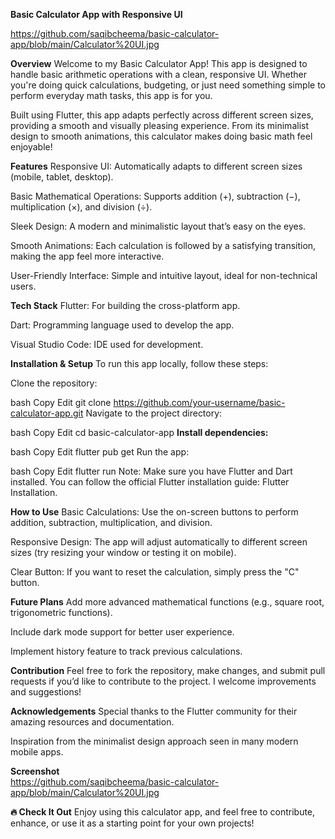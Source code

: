 **Basic Calculator App with Responsive UI**

https://github.com/saqibcheema/basic-calculator-app/blob/main/Calculator%20UI.jpg

**Overview**
Welcome to my Basic Calculator App! This app is designed to handle basic arithmetic operations with a clean, responsive UI. Whether you're doing quick calculations, budgeting, or just need something simple to perform everyday math tasks, this app is for you.

Built using Flutter, this app adapts perfectly across different screen sizes, providing a smooth and visually pleasing experience. From its minimalist design to smooth animations, this calculator makes doing basic math feel enjoyable!

**Features**
Responsive UI: Automatically adapts to different screen sizes (mobile, tablet, desktop).

Basic Mathematical Operations: Supports addition (+), subtraction (−), multiplication (×), and division (÷).

Sleek Design: A modern and minimalistic layout that’s easy on the eyes.

Smooth Animations: Each calculation is followed by a satisfying transition, making the app feel more interactive.

User-Friendly Interface: Simple and intuitive layout, ideal for non-technical users.

**Tech Stack**
Flutter: For building the cross-platform app.

Dart: Programming language used to develop the app.

Visual Studio Code: IDE used for development.

**Installation & Setup**
To run this app locally, follow these steps:

Clone the repository:

bash
Copy
Edit
git clone https://github.com/your-username/basic-calculator-app.git
Navigate to the project directory:

bash
Copy
Edit
cd basic-calculator-app
**Install dependencies:**

bash
Copy
Edit
flutter pub get
Run the app:

bash
Copy
Edit
flutter run
Note: Make sure you have Flutter and Dart installed. You can follow the official Flutter installation guide: Flutter Installation.

**How to Use**
Basic Calculations: Use the on-screen buttons to perform addition, subtraction, multiplication, and division.

Responsive Design: The app will adjust automatically to different screen sizes (try resizing your window or testing it on mobile).

Clear Button: If you want to reset the calculation, simply press the "C" button.

**Future Plans**
Add more advanced mathematical functions (e.g., square root, trigonometric functions).

Include dark mode support for better user experience.

Implement history feature to track previous calculations.

**Contribution**
Feel free to fork the repository, make changes, and submit pull requests if you’d like to contribute to the project. I welcome improvements and suggestions!
 
**Acknowledgements**
Special thanks to the Flutter community for their amazing resources and documentation.

Inspiration from the minimalist design approach seen in many modern mobile apps.

**Screenshot**  
https://github.com/saqibcheema/basic-calculator-app/blob/main/Calculator%20UI.jpg

**🔥 Check It Out**
Enjoy using this calculator app, and feel free to contribute, enhance, or use it as a starting point for your own projects!

